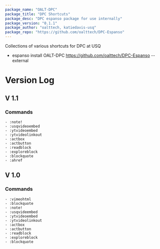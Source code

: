 ```yaml
---
package_name: "OALT-DPC"
package_title: "DPC Shortcuts"
package_desc: "DPC espanso package for use internally"
package_version: "0.1.1"
package_author: "oalttech, katiedavis-usq"
package_repo: "https://github.com/oalttech/DPC-Espanso"
---
```

Collections of various shortcuts for DPC at USQ

- espanso install OALT-DPC https://github.com/oalttech/DPC-Espanso --external

# Version Log
## V 1.1
### Commands
	- :note!
	- :usqvideoembed
	- :ytvideoembed
	- :ytvideolinkout
	- :actbox
	- :actbutton
	- :readblock
	- :exploreblock
	- :blockquote
	- :ahref
## V 1.0
### Commands
	- :vimeohtml
	- :blockquote
	- :note!
	- :usqvideembed
	- :ytvideoembed
	- :ytvideolinkout
	- :actbox
	- :actbutton
	- :readblock
	- :exploreblock
	- :blockquote
